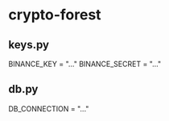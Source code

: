# crypto-forest

## keys.py

BINANCE_KEY = "..."
BINANCE_SECRET = "..."

## db.py

DB_CONNECTION = "..."
